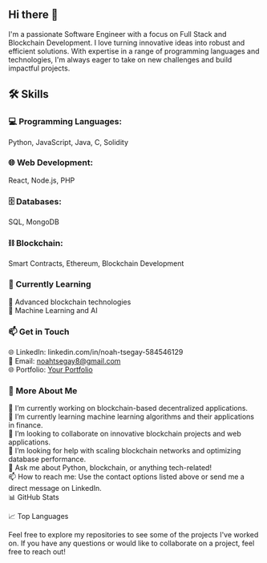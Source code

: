 ## Hi there 👋

I'm a passionate Software Engineer with a focus on Full Stack and Blockchain Development. I love turning innovative ideas into robust and efficient solutions. With expertise in a range of programming languages and technologies, I'm always eager to take on new challenges and build impactful projects.

## 🛠️ Skills
### 💻 Programming Languages:<br>
Python, JavaScript, Java, C, Solidity<br>
### 🌐 Web Development:<br>
React, Node.js, PHP<br>
### 🗄️ Databases:<br>
SQL, MongoDB<br>
### ⛓️ Blockchain:<br>
Smart Contracts, Ethereum, Blockchain Development<br>

### 🌱 Currently Learning<br>
🧠 Advanced blockchain technologies<br>
🤖 Machine Learning and AI<br>

### 📫 Get in Touch<br>
🌐 LinkedIn: linkedin.com/in/noah-tsegay-584546129<br>
📧 Email: noahtsegay8@gmail.com<br>
🌐 Portfolio: [Your Portfolio](https://github.com/Noaht8)<br>


### 🚀 More About Me
🔭 I’m currently working on blockchain-based decentralized applications.<br>
🌱 I’m currently learning machine learning algorithms and their applications in finance.<br>
👯 I’m looking to collaborate on innovative blockchain projects and web applications.<br>
🤔 I’m looking for help with scaling blockchain networks and optimizing database performance.<br>
💬 Ask me about Python, blockchain, or anything tech-related!<br>
📫 How to reach me: Use the contact options listed above or send me a direct message on LinkedIn.<br>
📊 GitHub Stats<br>

📈 Top Languages<br>

Feel free to explore my repositories to see some of the projects I've worked on. If you have any questions or would like to collaborate on a project, feel free to reach out!
